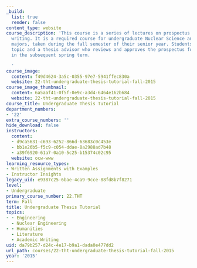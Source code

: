 ```yaml
---
_build:
  list: true
  render: false
content_type: website
course_description: 'This course is a series of lectures on prospectus and thesis
  writing. It is a required course for undergraduate Nuclear Science and Engineering
  majors, taken during the fall semester of their senior year. Students select a thesis
  topic and a thesis advisor who reviews and approves the prospectus for thesis work
  in the subsequent spring term.

  '
course_image:
  content: f49d4624-3a5c-0355-97e7-5941ffec830a
  website: 22-tht-undergraduate-thesis-tutorial-fall-2015
course_image_thumbnail:
  content: 6a5aaf41-0f5f-0e9c-a3d4-6464e162b684
  website: 22-tht-undergraduate-thesis-tutorial-fall-2015
course_title: Undergraduate Thesis Tutorial
department_numbers:
- '22'
extra_course_numbers: ''
hide_download: false
instructors:
  content:
  - d9ca5631-c693-6252-866d-63683c0c453e
  - bb1e26b5-f5c9-c054-ddae-8a2988ad7b48
  - a39f6920-61a7-0a10-5c25-b15374c02c95
  website: ocw-www
learning_resource_types:
- Written Assignments with Examples
- Instructor Insights
legacy_uid: e9387c25-6bae-4ca9-9cce-88fd8b7f8271
level:
- Undergraduate
primary_course_number: 22.THT
term: Fall
title: Undergraduate Thesis Tutorial
topics:
- - Engineering
  - Nuclear Engineering
- - Humanities
  - Literature
  - Academic Writing
uid: da79b257-d24c-4e17-b9a1-dada0e477dd2
url_path: courses/22-tht-undergraduate-thesis-tutorial-fall-2015
year: '2015'
---
```

